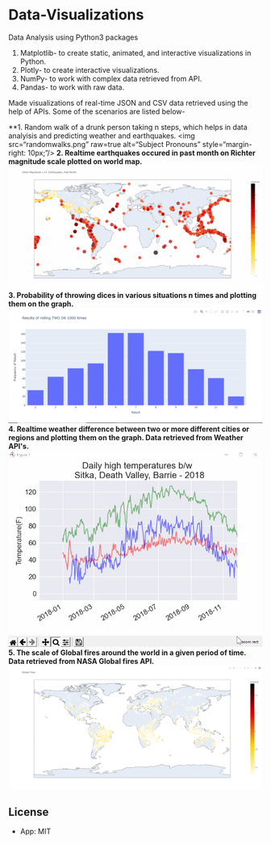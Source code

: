 # Data-Visualizations
Data Analysis using Python3 packages
1. Matplotlib- to create static, animated, and interactive visualizations in Python.
2. Plotly- to create interactive visualizations.
3. NumPy- to work with complex data retrieved from API.
4. Pandas- to work with raw data.

Made visualizations of real-time JSON and CSV data retrieved using the help of APIs. Some of the scenarios are listed below-

**1. Random walk of a drunk person taking n steps, which helps in data analyisis and predicting weather and earthquakes.
<img src=“randomwalks.png” raw=true alt=“Subject Pronouns” style=“margin-right: 10px;”/>
**2. Realtime earthquakes occured in past month on Richter magnitude scale plotted on world map.**
![](earthquakes.gif)
**3. Probability of throwing dices in various situations n times and plotting them on the graph.**
![](dicevisuals.png)
**4. Realtime weather difference between two or more different cities or regions and plotting them on the graph. Data retrieved from Weather API's.**
![](weathervisuals.gif)
**5. The scale of Global fires around the world in a given period of time. Data retrieved from NASA Global fires API.**
![](globalfires.png)

## License

- App: MIT

